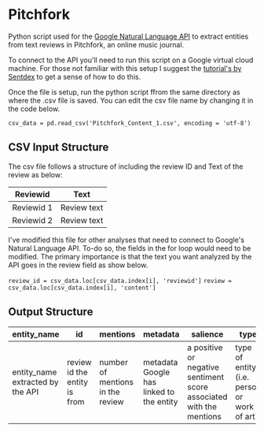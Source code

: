 # Pitchfork
Python script used for the [Google Natural Language API](https://cloud.google.com/natural-language/docs/) to extract entities from text reviews in Pitchfork, an online music journal.

To connect to the API you'll need to run this script on a Google virtual cloud machine. For those not familiar with this setup I suggest the [tutorial's by Sentdex](https://pythonprogramming.net/natural-language-api-google-cloud-tutorial/) to get a sense of how to do this.

Once the file is setup, run the python script ffrom the same directory as where the .csv file is saved. You can edit the csv file name by changing it in the code below.

`csv_data = pd.read_csv('Pitchfork_Content_1.csv', encoding = 'utf-8')`

## CSV Input Structure
 The csv file follows a structure of including the review ID and Text of the review as below:

| Reviewid  | Text |
| ------------- | ------------- |
| Reviewid 1  | Review text  |
| Reviewid 2  | Review text  |

I've modified this file for other analyses that need to connect to Google's Natural Language API. To-do so, the fields in the for loop would need to be modified. The primary importance is that the text you want analyzed by the API goes in the review field as show below.

`review_id = csv_data.loc[csv_data.index[i], 'reviewid']`
`review = csv_data.loc[csv_data.index[i], 'content']`

## Output Structure

|entity_name |	id |	mentions	| metadata	| salience | type	| wiki-page |
| ------------- | ------------- | ------------- | ------------- | ------------- | ------------- | ------------- |
|entity_name extracted by the API | review	id the entity is from | number of mentions in the review	| metadata Google has linked to the entity	| a positive or negative sentiment score associated with the mentions | type of entity (i.e. person or work of art)	| if there is an associated wiki-page with the entity it is shared here |
